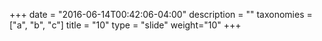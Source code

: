 +++
date = "2016-06-14T00:42:06-04:00"
description = ""
taxonomies = ["a", "b", "c"]
title = "10"
type = "slide"
weight="10"
+++

